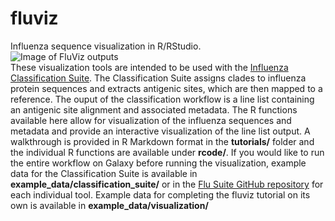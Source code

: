 # fluviz
Influenza sequence visualization in R/RStudio.  
![Image of FluViz outputs]()  
These visualization tools are intended to be used with the [Influenza Classification Suite](https://github.com/Public-Health-Bioinformatics/flu_classification_suite). The Classification Suite assigns clades to influenza protein sequences and extracts antigenic sites, which are then mapped to a reference. The ouput of the classification workflow is a line list containing an antigenic site alignment and associated metadata. The R functions available here allow for visualization of the influenza sequences and metadata and provide an interactive visualization of the line list output. A walkthrough is provided in R Markdown format in the **tutorials/** folder and the individual R functions are available under **rcode/**. If you would like to run the entire workflow on Galaxy before running the visualization, example data for the Classification Suite is available in **example_data/classification_suite/** or in the [Flu Suite GitHub repository](https://github.com/Public-Health-Bioinformatics/flu_classification_suite/tree/master/tools) for each individual tool. Example data for completing the fluviz tutorial on its own is available in **example_data/visualization/**
